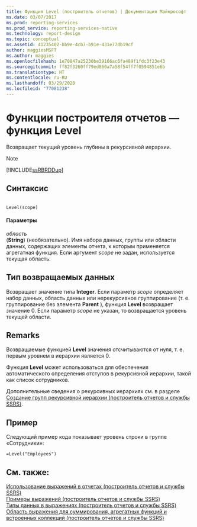 ```yaml
---
title: Функция Level (построитель отчетов) | Документация Майкрософт
ms.date: 03/07/2017
ms.prod: reporting-services
ms.prod_service: reporting-services-native
ms.technology: report-design
ms.topic: conceptual
ms.assetid: 41235402-bb9e-4cb7-b91e-431e77db19cf
author: maggiesMSFT
ms.author: maggies
ms.openlocfilehash: 1e70847a25230be39166ac6fa489f1fdc3f23e43
ms.sourcegitcommit: ff82f3260ff79ed860a7a58f54ff7f0594851e6b
ms.translationtype: HT
ms.contentlocale: ru-RU
ms.lasthandoff: 03/29/2020
ms.locfileid: "77081238"
---
```

# <a name="report-builder-functions---level-function"></a>Функции построителя отчетов — функция Level
  Возвращает текущий уровень глубины в рекурсивной иерархии.  
  
> [!NOTE]  
>  [!INCLUDE[ssRBRDDup](../../includes/ssrbrddup-md.md)]  
  
## <a name="syntax"></a>Синтаксис  
  
```  
  
Level(scope)  
```  
  
#### <a name="parameters"></a>Параметры  
 *область*  
 (**String**) (необязательно). Имя набора данных, группы или области данных, содержащих элементы отчета, к которым применяется агрегатная функция. Если аргумент *scope* не задан, используется текущая область.  
  
## <a name="return-type"></a>Тип возвращаемых данных  
 Возвращает значение типа **Integer**. Если параметр *scope* определяет набор данных, область данных или нерекурсивное группирование (т. е. группирование без элемента **Parent** ), функция **Level** возвращает значение 0. Если параметр *scope* не указан, то возвращается уровень текущей области.  
  
## <a name="remarks"></a>Remarks  
 Возвращаемые функцией **Level** значения отсчитываются от нуля, т. е. первым уровнем в иерархии является 0.  
  
 Функция **Level** может использоваться для обеспечения автоматического определения отступов в рекурсивной иерархии, такой как список сотрудников.  
  
 Дополнительные сведения о рекурсивных иерархиях см. в разделе [Создание групп рекурсивной иерархии (построитель отчетов и службы SSRS)](../../reporting-services/report-design/creating-recursive-hierarchy-groups-report-builder-and-ssrs.md).  
  
## <a name="example"></a>Пример  
 Следующий пример кода показывает уровень строки в группе «Сотрудники»:  
  
```  
=Level("Employees")  
```  
  
## <a name="see-also"></a>См. также:  
 [Использование выражений в отчетах (построитель отчетов и службы SSRS)](../../reporting-services/report-design/expression-uses-in-reports-report-builder-and-ssrs.md)   
 [Примеры выражений (построитель отчетов и службы SSRS)](../../reporting-services/report-design/expression-examples-report-builder-and-ssrs.md)   
 [Типы данных в выражениях (построитель отчетов и службы SSRS)](../../reporting-services/report-design/data-types-in-expressions-report-builder-and-ssrs.md)   
 [Область выражения для суммирования, агрегатных функций и встроенных коллекций (построитель отчетов и службы SSRS)](../../reporting-services/report-design/expression-scope-for-totals-aggregates-and-built-in-collections.md)  
  
  
